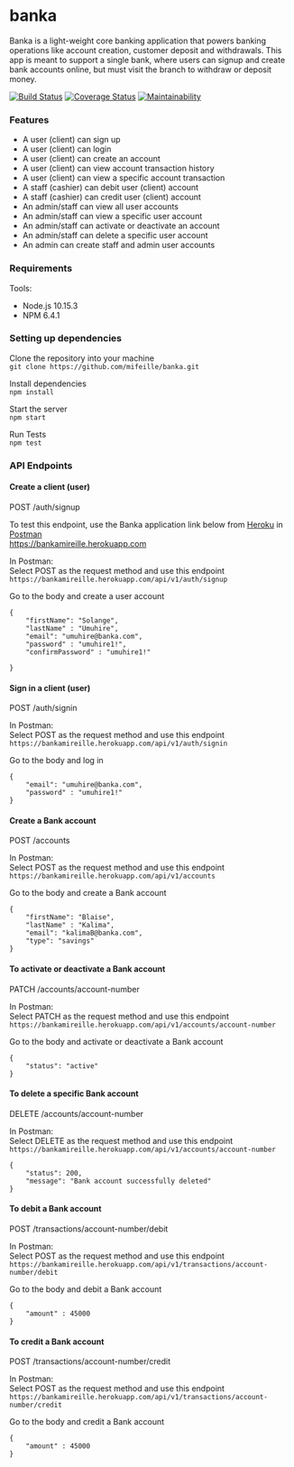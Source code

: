 # banka

Banka is a light-weight core banking application that powers banking operations like account creation, customer deposit and withdrawals. This app is meant to support a single bank, where users can signup and create bank accounts online, but must visit the branch to withdraw or deposit money.

[![Build Status](https://travis-ci.org/mifeille/banka.svg?branch=develop)](https://travis-ci.org/mifeille/banka)  [![Coverage Status](https://coveralls.io/repos/github/mifeille/banka/badge.svg?branch=develop)](https://coveralls.io/github/mifeille/banka?branch=develop)  [![Maintainability](https://api.codeclimate.com/v1/badges/6f9d176365640932903b/maintainability)](https://codeclimate.com/github/mifeille/banka/maintainability)


### Features

* A user (client) can sign up 
* A user (client) can login
* A user (client) can create an account
* A user (client) can view account transaction history
* A user (client) can view a specific account transaction
* A staff (cashier) can debit user (client) account
* A staff (cashier) can credit user (client) account
* An admin/staff can view all user accounts
* An admin/staff can view a specific user account
* An admin/staff can activate or deactivate an account
* An admin/staff can delete a specific user account
* An admin can create staff and admin user accounts

### Requirements

Tools:
* Node.js 10.15.3
* NPM 6.4.1

### Setting up dependencies

Clone the repository into your machine  
`git clone https://github.com/mifeille/banka.git`

Install dependencies  
`npm install`

Start the server  
`npm start`

Run Tests  
`npm test`

### API Endpoints

#### Create a client (user) 

POST /auth/signup

To test this endpoint, use the Banka application link below from [Heroku](https://www.heroku.com/) in [Postman](https://www.getpostman.com/)  
https://bankamireille.herokuapp.com  

In Postman:  
Select POST as the request method and use this endpoint  
`https://bankamireille.herokuapp.com/api/v1/auth/signup`  

Go to the body and create a user account

```
{
    "firstName": "Solange",
    "lastName" : "Umuhire",
    "email": "umuhire@banka.com",
    "password" : "umuhire1!",
    "confirmPassword" : "umuhire1!"
      
}
```

#### Sign in a client (user)

POST /auth/signin

In Postman:  
Select POST as the request method and use this endpoint  
`https://bankamireille.herokuapp.com/api/v1/auth/signin`  

Go to the body and log in

```
{
    "email": "umuhire@banka.com",
    "password" : "umuhire1!"
}
```

#### Create a Bank account

POST /accounts 

In Postman:  
Select POST as the request method and use this endpoint  
`https://bankamireille.herokuapp.com/api/v1/accounts`  

Go to the body and create a Bank account

```
{
    "firstName": "Blaise",
    "lastName" : "Kalima",
    "email": "kalimaB@banka.com",
    "type": "savings"
}
```

#### To activate or deactivate a Bank account

PATCH /accounts/account-number  

In Postman:  
Select PATCH as the request method and use this endpoint  
`https://bankamireille.herokuapp.com/api/v1/accounts/account-number`  

Go to the body and activate or deactivate a Bank account

```
{
    "status": "active"
}
```

#### To delete a specific Bank account

DELETE /accounts/account-number  

In Postman:  
Select DELETE as the request method and use this endpoint  
`https://bankamireille.herokuapp.com/api/v1/accounts/account-number` 

```
{
    "status": 200,
    "message": "Bank account successfully deleted"
}
```

#### To debit a Bank account

POST /transactions/account-number/debit  

In Postman:  
Select POST as the request method and use this endpoint  
`https://bankamireille.herokuapp.com/api/v1/transactions/account-number/debit`  

Go to the body and debit a Bank account

```
{
    "amount" : 45000
}
```


#### To credit a Bank account

POST /transactions/account-number/credit  

In Postman:  
Select POST as the request method and use this endpoint  
`https://bankamireille.herokuapp.com/api/v1/transactions/account-number/credit`  

Go to the body and credit a Bank account

```
{
    "amount" : 45000
}
```
